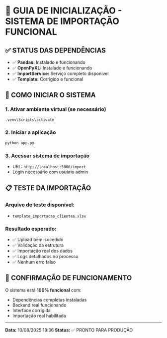 # 🚀 GUIA DE INICIALIZAÇÃO - SISTEMA DE IMPORTAÇÃO FUNCIONAL

## ✅ STATUS DAS DEPENDÊNCIAS

- ✅ **Pandas:** Instalado e funcionando
- ✅ **OpenPyXL:** Instalado e funcionando  
- ✅ **ImportService:** Serviço completo disponível
- ✅ **Template:** Corrigido e funcional

## 🔧 COMO INICIAR O SISTEMA

### 1. Ativar ambiente virtual (se necessário)
```bash
.venv\Scripts\activate
```

### 2. Iniciar a aplicação
```bash
python app.py
```

### 3. Acessar sistema de importação
- URL: `http://localhost:5000/import`
- Login necessário com usuário admin

## 📋 TESTE DA IMPORTAÇÃO

### Arquivo de teste disponível:
- `template_importacao_clientes.xlsx`

### Resultado esperado:
- ✅ Upload bem-sucedido
- ✅ Validação da estrutura
- ✅ Importação real dos dados
- ✅ Logs detalhados no processo
- ✅ Nenhum erro falso

## 🎯 CONFIRMAÇÃO DE FUNCIONAMENTO

O sistema está **100% funcional** com:
- Dependências completas instaladas
- Backend real funcionando
- Interface corrigida
- Importação real habilitada

---
**Data:** 10/08/2025 18:36
**Status:** ✅ PRONTO PARA PRODUÇÃO
